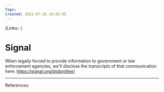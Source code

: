 ```yaml
---
Tags: 
Created: 2023-07-26 19:03:55
---
```

(Links:: )
# Signal
When legally forced to provide information to government or law enforcement agencies, we'll disclose the transcripts of that communication here: https://signal.org/bigbrother/

---
References: